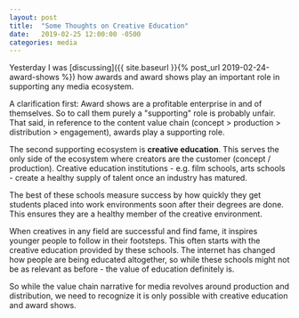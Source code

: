 ```yaml
---
layout: post
title:  "Some Thoughts on Creative Education"
date:   2019-02-25 12:00:00 -0500
categories: media
---
```


Yesterday I was [discussing]({{ site.baseurl }}{% post_url 2019-02-24-award-shows %}) how awards and award shows play an important role in supporting any media ecosystem. 

A clarification first: Award shows are a profitable enterprise in and of themselves. So to call them purely a "supporting" role is probably unfair. That said, in reference to the content value chain (concept > production > distribution > engagement), awards play a supporting role.

The second supporting ecosystem is **creative education**. This serves the only side of the ecosystem where creators are the customer (concept / production). Creative education institutions - e.g. film schools, arts schools - create a healthy supply of talent once an industry has matured. 

The best of these schools measure success by how quickly they get students placed into work environments soon after their degrees are done. This ensures they are a healthy member of the creative environment. 

When creatives in any field are successful and find fame, it inspires younger people to follow in their footsteps. This often starts with the creative education provided by these schools. The internet has changed how people are being educated altogether, so while these schools might not be as relevant as before - the value of education definitely is.

So while the value chain narrative for media revolves around production and distribution, we need to recognize it is only possible with creative education and award shows. 